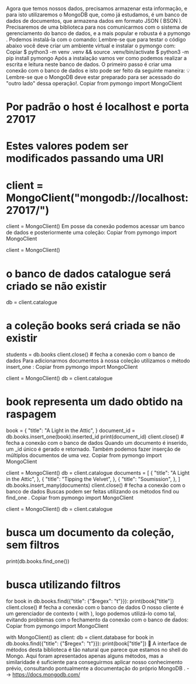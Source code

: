 Agora que temos nossos dados, precisamos armazenar esta informação, e para isto utilizaremos o MongoDB que, como já estudamos, é um banco de dados de documentos, que armazena dados em formato JSON ( BSON ). Precisaremos de uma biblioteca para nos comunicarmos com o sistema de gerenciamento do banco de dados, e a mais popular e robusta é a pymongo . Podemos instalá-la com o comando:
Lembre-se que para testar o código abaixo você deve criar um ambiente virtual e instalar o pymongo com:
Copiar
$ python3 -m venv .venv && source .venv/bin/activate
$ python3 -m pip install pymongo
Após a instalação vamos ver como podemos realizar a escrita e leitura neste banco de dados. O primeiro passo é criar uma conexão com o banco de dados e isto pode ser feito da seguinte maneira:
💡 Lembre-se que o MongoDB deve estar preparado para ser acessado do "outro lado" dessa operação!.
Copiar
from pymongo import MongoClient

# Por padrão o host é localhost e porta 27017
# Estes valores podem ser modificados passando uma URI
# client = MongoClient("mongodb://localhost:27017/")
client = MongoClient()
Em posse da conexão podemos acessar um banco de dados e posteriormente uma coleção:
Copiar
from pymongo import MongoClient

client = MongoClient()
# o banco de dados catalogue será criado se não existir
db = client.catalogue
# a coleção books será criada se não existir
students = db.books
client.close()  # fecha a conexão com o banco de dados
Para adicionarmos documentos à nossa coleção utilizamos o método insert_one :
Copiar
from pymongo import MongoClient

client = MongoClient()
db = client.catalogue
# book representa um dado obtido na raspagem
book = {
    "title": "A Light in the Attic",
}
document_id = db.books.insert_one(book).inserted_id
print(document_id)
client.close()  # fecha a conexão com o banco de dados
Quando um documento é inserido, um _id único é gerado e retornado.
Também podemos fazer inserção de múltiplos documentos de uma vez.
Copiar
from pymongo import MongoClient

client = MongoClient()
db = client.catalogue
documents = [
    {
        "title": "A Light in the Attic",
    },
    {
        "title": "Tipping the Velvet",
    },
    {
        "title": "Soumission",
    },
]
db.books.insert_many(documents)
client.close()  # fecha a conexão com o banco de dados
Buscas podem ser feitas utilizando os métodos find ou find_one .
Copiar
from pymongo import MongoClient

client = MongoClient()
db = client.catalogue
# busca um documento da coleção, sem filtros
print(db.books.find_one())
# busca utilizando filtros
for book in db.books.find({"title": {"$regex": "t"}}):
    print(book["title"])
client.close()  # fecha a conexão com o banco de dados
O nosso cliente é um gerenciador de contexto ( with ), logo podemos utilizá-lo como tal, evitando problemas com o fechamento da conexão com o banco de dados:
Copiar
from pymongo import MongoClient


with MongoClient() as client:
    db = client.database
    for book in db.books.find({"title": {"$regex": "t"}}):
        print(book["title"])
🍃 A interface de métodos desta biblioteca é tão natural que parece que estamos no shell do Mongo. Aqui foram apresentados apenas alguns métodos, mas a similaridade é suficiente para conseguirmos aplicar nosso conhecimento prévio, consultando pontualmente a documentação do próprio MongoDB . --> https://docs.mongodb.com/